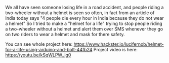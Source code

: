 We all have seen someone losing life in a road accident, and people riding a two-wheeler without a helmet is seen so often, in fact from an article of India today says "4 people die every hour in India because they do not wear a helmet" So I tried to make a "helmet for a life" trying to stop people riding a two-wheeler without a helmet and alert them over SMS whenever they go on two riders to wear a helmet and mask for there safety.

You can see whole project here: https://www.hackster.io/lucifernob/helmet-for-a-life-using-arduino-and-bolt-44fb24
Project video is here: https://youtu.be/kSqWLPW_lg0
